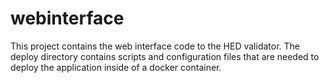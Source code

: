 # webinterface

This project contains the web interface code to the HED validator. The deploy directory contains scripts
and configuration files that are needed to deploy the application inside of a docker container.  

